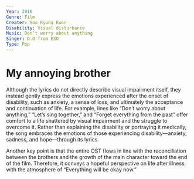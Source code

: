 ```yaml
---
Year: 2016
Genre: Film
Creater: Soo Kyung Kwon
Disability: Visual disturbance
Music: Don't worry about anything
Singer: D.O from EXO
Type: Pop
---
```


# My annoying brother

Although the lyrics do not directly describe visual impairment itself, they instead gently express the emotions experienced after the onset of disability, such as anxiety, a sense of loss, and ultimately the acceptance and continuation of life. For example, lines like “Don’t worry about anything,” “Let’s sing together,” and “Forget everything from the past” offer comfort to a life shattered by visual impairment and the struggle to overcome it. Rather than explaining the disability or portraying it medically, the song embraces the emotions of those experiencing disability—anxiety, sadness, and hope—through its lyrics.

Another key point is that the entire OST flows in line with the reconciliation between the brothers and the growth of the main character toward the end of the film. Therefore, it conveys a hopeful perspective on life after illness with the atmosphere of “Everything will be okay now.”
